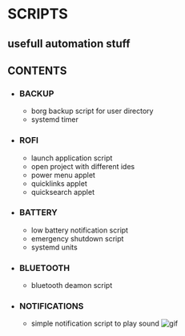 # SCRIPTS 
## usefull automation stuff 
##  CONTENTS
 - ### BACKUP
    - borg backup script for user directory
    - systemd timer
 - ### ROFI
    - launch application script
    - open project with different ides
    - power menu applet
    - quicklinks applet
    - quicksearch applet
 - ### BATTERY
    - low battery notification script
    - emergency shutdown script
    - systemd units
 - ### BLUETOOTH
    - bluetooth deamon script
 - ### NOTIFICATIONS
    - simple notification script to play sound
![gif](img/laptop.gif)
